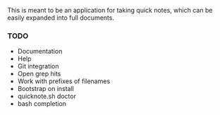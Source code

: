 This is meant to be an application for taking quick notes, which can be
easily expanded into full documents.

### TODO ###

-   Documentation
-   Help
-   Git integration
-   Open grep hits
-   Work with prefixes of filenames
-   Bootstrap on install
-   quicknote.sh doctor
-   bash completion
